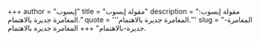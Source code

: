 +++
author = "إيسوب"
title = "مقولة إيسوب"
description = "مقولة إيسوب: المغامرة جديرة بالاهتمام."
quote = '''المغامرة جديرة بالاهتمام.''' 
slug = "المغامرة-جديرة-بالاهتمام"
+++
المغامرة جديرة بالاهتمام.
